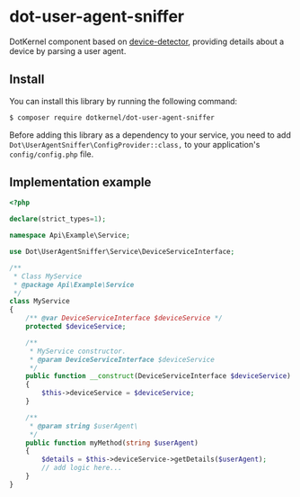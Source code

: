 # dot-user-agent-sniffer
DotKernel component based on [device-detector](https://github.com/matomo-org/device-detector), providing details about a device by parsing a user agent.


## Install

You can install this library by running the following command:
```bash
$ composer require dotkernel/dot-user-agent-sniffer
```

Before adding this library as a dependency to your service, you need to add `Dot\UserAgentSniffer\ConfigProvider::class,` to your application's `config/config.php` file.


## Implementation example

```php
<?php

declare(strict_types=1);

namespace Api\Example\Service;

use Dot\UserAgentSniffer\Service\DeviceServiceInterface;

/**
 * Class MyService
 * @package Api\Example\Service
 */
class MyService
{
    /** @var DeviceServiceInterface $deviceService */
    protected $deviceService;

    /**
     * MyService constructor.
     * @param DeviceServiceInterface $deviceService
     */
    public function __construct(DeviceServiceInterface $deviceService)
    {
        $this->deviceService = $deviceService;
    }

    /**
     * @param string $userAgent\
     */
    public function myMethod(string $userAgent)
    {
        $details = $this->deviceService->getDetails($userAgent);
        // add logic here...
    }
}
